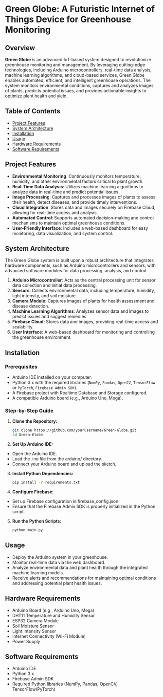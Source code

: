 # Green Globe: A Futuristic Internet of Things Device for Greenhouse Monitoring

## Overview

**Green Globe** is an advanced IoT-based system designed to revolutionize greenhouse monitoring and management. By leveraging cutting-edge technologies, including Arduino microcontrollers, real-time data analysis, machine learning algorithms, and cloud-based services, Green Globe enables automated, efficient, and intelligent greenhouse operations. The system monitors environmental conditions, captures and analyzes images of plants, predicts potential issues, and provides actionable insights to optimize plant health and yield.

## Table of Contents

- [Project Features](#project-features)
- [System Architecture](#system-architecture)
- [Installation](#installation)
- [Usage](#usage)
- [Hardware Requirements](#hardware-requirements)
- [Software Requirements](#software-requirements)


## Project Features

- **Environmental Monitoring**: Continuously monitors temperature, humidity, and other environmental factors critical to plant growth.
- **Real-Time Data Analysis**: Utilizes machine learning algorithms to analyze data in real-time and predict potential issues.
- **Image Processing**: Captures and processes images of plants to assess their health, detect diseases, and provide timely interventions.
- **Cloud Integration**: Stores data and images securely on Firebase Cloud, allowing for real-time access and analysis.
- **Automated Control**: Supports automated decision-making and control mechanisms to maintain optimal greenhouse conditions.
- **User-Friendly Interface**: Includes a web-based dashboard for easy monitoring, data visualization, and system control.

## System Architecture

The Green Globe system is built upon a robust architecture that integrates hardware components, such as Arduino microcontrollers and sensors, with advanced software modules for data processing, analysis, and control.

1. **Arduino Microcontroller**: Acts as the central processing unit for sensor data collection and initial data processing.
2. **Sensors**: Collects environmental data, including temperature, humidity, light intensity, and soil moisture.
3. **Camera Module**: Captures images of plants for health assessment and disease detection.
4. **Machine Learning Algorithms**: Analyzes sensor data and images to predict issues and suggest remedies.
5. **Firebase Cloud**: Stores data and images, providing real-time access and scalability.
6. **User Interface**: A web-based dashboard for monitoring and controlling the greenhouse environment.

## Installation

### Prerequisites

- Arduino IDE installed on your computer.
- Python 3.x with the required libraries (`NumPy`, `Pandas`, `OpenCV`, `TensorFlow` or `PyTorch`, `Firebase Admin SDK`).
- A Firebase project with Realtime Database and Storage configured.
- A compatible Arduino board (e.g., Arduino Uno, Mega).

### Step-by-Step Guide

1. **Clone the Repository:**
   ```sh
   git clone https://github.com/yourusername/Green-Globe.git
   cd Green-Globe
2. **Set Up Arduino IDE:**
- Open the Arduino IDE.
- Load the .ino file from the arduino/ directory.
- Connect your Arduino board and upload the sketch.
3. **Install Python Dependencies:**
   ```sh
   pip install -r requirements.txt
4. **Configure Firebase:**
- Set up Firebase configuration in firebase_config.json.
- Ensure that the Firebase Admin SDK is properly initialized in the Python script.
5. **Run the Python Scripts:**
   ```sh
   python main.py

## Usage

- Deploy the Arduino system in your greenhouse.
- Monitor real-time data via the web dashboard.
- Analyze environmental data and plant health through the integrated machine learning models.
- Receive alerts and recommendations for maintaining optimal conditions and addressing potential plant health issues.

## Hardware Requirements

- Arduino Board (e.g., Arduino Uno, Mega)
- DHT11 Temperature and Humidity Sensor
- ESP32 Camera Module
- Soil Moisture Sensor
- Light Intensity Sensor
- Internet Connectivity (Wi-Fi Module)
- Power Supply

## Software Requirements

- Arduino IDE
- Python 3.x
- Firebase Admin SDK
- Required Python libraries (NumPy, Pandas, OpenCV, TensorFlow/PyTorch)
